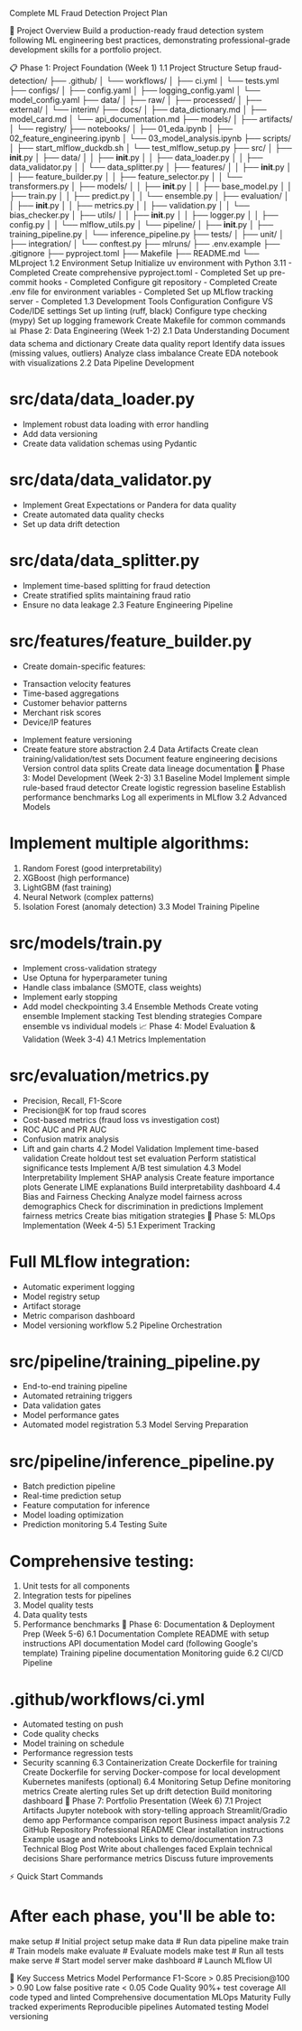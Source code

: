 Complete ML Fraud Detection Project Plan

🎯 Project Overview
Build a production-ready fraud detection system following ML engineering best practices, demonstrating professional-grade development skills for a portfolio project.

📋 Phase 1: Project Foundation (Week 1)
1.1 Project Structure Setup
fraud-detection/
├── .github/
│   └── workflows/
│       ├── ci.yml
│       └── tests.yml
├── configs/
│   ├── config.yaml
│   ├── logging_config.yaml
│   └── model_config.yaml
├── data/
│   ├── raw/
│   ├── processed/
│   ├── external/
│   └── interim/
├── docs/
│   ├── data_dictionary.md
│   ├── model_card.md
│   └── api_documentation.md
├── models/
│   ├── artifacts/
│   └── registry/
├── notebooks/
│   ├── 01_eda.ipynb
│   ├── 02_feature_engineering.ipynb
│   └── 03_model_analysis.ipynb
├── scripts/
│   ├── start_mlflow_duckdb.sh
│   └── test_mlflow_setup.py
├── src/
│   ├── __init__.py
│   ├── data/
│   │   ├── __init__.py
│   │   ├── data_loader.py
│   │   ├── data_validator.py
│   │   └── data_splitter.py
│   ├── features/
│   │   ├── __init__.py
│   │   ├── feature_builder.py
│   │   ├── feature_selector.py
│   │   └── transformers.py
│   ├── models/
│   │   ├── __init__.py
│   │   ├── base_model.py
│   │   ├── train.py
│   │   ├── predict.py
│   │   └── ensemble.py
│   ├── evaluation/
│   │   ├── __init__.py
│   │   ├── metrics.py
│   │   ├── validation.py
│   │   └── bias_checker.py
│   ├── utils/
│   │   ├── __init__.py
│   │   ├── logger.py
│   │   ├── config.py
│   │   └── mlflow_utils.py
│   └── pipeline/
│       ├── __init__.py
│       ├── training_pipeline.py
│       └── inference_pipeline.py
├── tests/
│   ├── unit/
│   ├── integration/
│   └── conftest.py
├── mlruns/
├── .env.example
├── .gitignore
├── pyproject.toml
├── Makefile
├── README.md
└── MLproject
1.2 Environment Setup
 Initialize uv environment with Python 3.11 - Completed
 Create comprehensive pyproject.toml - Completed
 Set up pre-commit hooks - Completed
 Configure git repository - Completed
 Create .env file for environment variables - Completed
 Set up MLflow tracking server - Completed
1.3 Development Tools Configuration
 Configure VS Code/IDE settings
 Set up linting (ruff, black)
 Configure type checking (mypy)
 Set up logging framework
 Create Makefile for common commands
📊 Phase 2: Data Engineering (Week 1-2)
2.1 Data Understanding
 Document data schema and dictionary
 Create data quality report
 Identify data issues (missing values, outliers)
 Analyze class imbalance
 Create EDA notebook with visualizations
2.2 Data Pipeline Development
# src/data/data_loader.py
- Implement robust data loading with error handling
- Add data versioning
- Create data validation schemas using Pydantic

# src/data/data_validator.py
- Implement Great Expectations or Pandera for data quality
- Create automated data quality checks
- Set up data drift detection

# src/data/data_splitter.py
- Implement time-based splitting for fraud detection
- Create stratified splits maintaining fraud ratio
- Ensure no data leakage
2.3 Feature Engineering Pipeline
# src/features/feature_builder.py
- Create domain-specific features:
* Transaction velocity features
* Time-based aggregations
* Customer behavior patterns
* Merchant risk scores
* Device/IP features
- Implement feature versioning
- Create feature store abstraction
2.4 Data Artifacts
 Create clean training/validation/test sets
 Document feature engineering decisions
 Version control data splits
 Create data lineage documentation
🤖 Phase 3: Model Development (Week 2-3)
3.1 Baseline Model
 Implement simple rule-based fraud detector
 Create logistic regression baseline
 Establish performance benchmarks
 Log all experiments in MLflow
3.2 Advanced Models
# Implement multiple algorithms:
1. Random Forest (good interpretability)
2. XGBoost (high performance)
3. LightGBM (fast training)
4. Neural Network (complex patterns)
5. Isolation Forest (anomaly detection)
3.3 Model Training Pipeline
# src/models/train.py
- Implement cross-validation strategy
- Use Optuna for hyperparameter tuning
- Handle class imbalance (SMOTE, class weights)
- Implement early stopping
- Add model checkpointing
3.4 Ensemble Methods
 Create voting ensemble
 Implement stacking
 Test blending strategies
 Compare ensemble vs individual models
📈 Phase 4: Model Evaluation & Validation (Week 3-4)
4.1 Metrics Implementation
# src/evaluation/metrics.py
- Precision, Recall, F1-Score
- Precision@K for top fraud scores
- Cost-based metrics (fraud loss vs investigation cost)
- ROC AUC and PR AUC
- Confusion matrix analysis
- Lift and gain charts
4.2 Model Validation
 Implement time-based validation
 Create holdout test set evaluation
 Perform statistical significance tests
 Implement A/B test simulation
4.3 Model Interpretability
 Implement SHAP analysis
 Create feature importance plots
 Generate LIME explanations
 Build interpretability dashboard
4.4 Bias and Fairness Checking
 Analyze model fairness across demographics
 Check for discrimination in predictions
 Implement fairness metrics
 Create bias mitigation strategies
🔧 Phase 5: MLOps Implementation (Week 4-5)
5.1 Experiment Tracking
# Full MLflow integration:
- Automatic experiment logging
- Model registry setup
- Artifact storage
- Metric comparison dashboard
- Model versioning workflow
5.2 Pipeline Orchestration
# src/pipeline/training_pipeline.py
- End-to-end training pipeline
- Automated retraining triggers
- Data validation gates
- Model performance gates
- Automated model registration
5.3 Model Serving Preparation
# src/pipeline/inference_pipeline.py
- Batch prediction pipeline
- Real-time prediction setup
- Feature computation for inference
- Model loading optimization
- Prediction monitoring
5.4 Testing Suite
# Comprehensive testing:
1. Unit tests for all components
2. Integration tests for pipelines
3. Model quality tests
4. Data quality tests
5. Performance benchmarks
📝 Phase 6: Documentation & Deployment Prep (Week 5-6)
6.1 Documentation
 Complete README with setup instructions
 API documentation
 Model card (following Google's template)
 Training pipeline documentation
 Monitoring guide
6.2 CI/CD Pipeline
# .github/workflows/ci.yml
- Automated testing on push
- Code quality checks
- Model training on schedule
- Performance regression tests
- Security scanning
6.3 Containerization
 Create Dockerfile for training
 Create Dockerfile for serving
 Docker-compose for local development
 Kubernetes manifests (optional)
6.4 Monitoring Setup
 Define monitoring metrics
 Create alerting rules
 Set up drift detection
 Build monitoring dashboard
🚀 Phase 7: Portfolio Presentation (Week 6)
7.1 Project Artifacts
 Jupyter notebook with story-telling approach
 Streamlit/Gradio demo app
 Performance comparison report
 Business impact analysis
7.2 GitHub Repository
 Professional README
 Clear installation instructions
 Example usage and notebooks
 Links to demo/documentation
7.3 Technical Blog Post
 Write about challenges faced
 Explain technical decisions
 Share performance metrics
 Discuss future improvements

⚡ Quick Start Commands
# After each phase, you'll be able to:

make setup          # Initial project setup
make data           # Run data pipeline
make train          # Train models
make evaluate       # Evaluate models
make test          # Run all tests
make serve         # Start model server
make dashboard     # Launch MLflow UI

📌 Key Success Metrics
Model Performance
F1-Score > 0.85
Precision@100 > 0.90
Low false positive rate < 0.05
Code Quality
90%+ test coverage
All code typed and linted
Comprehensive documentation
MLOps Maturity
Fully tracked experiments
Reproducible pipelines
Automated testing
Model versioning